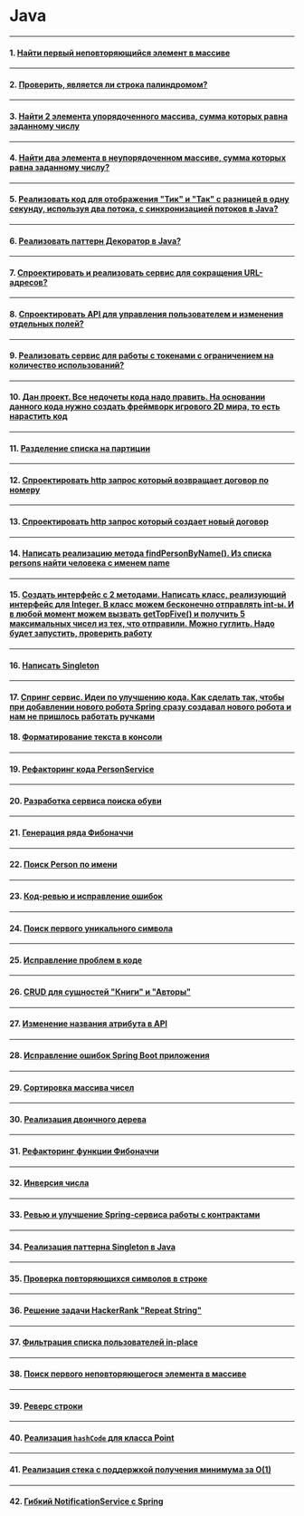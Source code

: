# Java

---

#### 1. [Найти первый неповторяющийся элемент в массиве](Задачи/livecoding/task-livecoding-find-first-unique-element.md)

---
#### 2. [Проверить, является ли строка палиндромом?](Задачи/livecoding/task-livecoding-check-palindrome.md)

---
#### 3. [Найти 2 элемента упорядоченного массива, сумма которых равна заданному числу](Задачи/livecoding/task-livecoding-find-two-sum-sorted.md)

---
#### 4. [Найти два элемента в неупорядоченном массиве, сумма которых равна заданному числу?](Задачи/livecoding/task-livecoding-find-two-sum-unsorted.md)

---
#### 5. [Реализовать код для отображения "Тик" и "Так" с разницей в одну секунду, используя два потока, с синхронизацией потоков в Java?](Задачи/livecoding/task-livecoding-thread-sync-tick-tock.md)

---
#### 6. [Реализовать паттерн Декоратор в Java?](Задачи/livecoding/task-livecoding-decorator-pattern.md)

---
#### 7. [Спроектировать и реализовать сервис для сокращения URL-адресов?](Задачи/livecoding/task-livecoding-url-shortener-service.md)

---
#### 8. [Спроектировать API для управления пользователем и изменения отдельных полей?](Задачи/livecoding/task-livecoding-api-user-management.md)

---
#### 9. [Реализовать сервис для работы с токенами с ограничением на количество использований?](Задачи/livecoding/task-livecoding-token-limited-usage.md)

---
#### 10. [Дан проект. Все недочеты кода надо править. На основании данного кода нужно создать фреймворк игрового 2D мира, то есть нарастить код](Задачи/livecoding/task-livecoding-game-framework-refactoring.md)

---
#### 11. [Разделение списка на партиции](Задачи/livecoding/task-livecoding-partition-list.md)

---
#### 12. [Спроектировать http запрос который возвращает договор по номеру](Задачи/livecoding/task-livecoding-http-get-contract.md)

---
#### 13. [Спроектировать http запрос который создает новый договор](Задачи/livecoding/task-livecoding-http-post-contract.md)

---
#### 14. [Написать реализацию метода findPersonByName(). Из списка persons найти человека с именем name](Задачи/livecoding/task-livecoding-find-person-by-name.md)

---
#### 15. [Создать интерфейс с 2 методами. Написать класс, реализующий интерфейс для Integer. В класс можем бесконечно отправлять int-ы. И в любой момент можем вызвать getTopFive() и получить 5 максимальных чисел из тех, что отправили. Можно гуглить. Надо будет запустить, проверить работу](Задачи/livecoding/task-livecoding-top-five-integers.md)

---
#### 16. [Написать Singleton](Задачи/livecoding/task-livecoding-singleton-pattern.md)

---
#### 17. [Спринг сервис. Идеи по улучшению кода. Как сделать так, чтобы при добавлении нового робота Spring сразу создавал нового робота и нам не пришлось работать ручками](Задачи/livecoding/task-livecoding-spring-auto-robot.md)

#### 18. [Форматирование текста в консоли](Задачи/livecoding/task-livecoding-java-printformattedtext.md)

---
#### 19. [Рефакторинг кода PersonService](Задачи/livecoding/task-livecoding-java-refactor-personservice.md)

---
#### 20. [Разработка сервиса поиска обуви](Задачи/livecoding/task-livecoding-java-shoes-service.md)

---
#### 21. [Генерация ряда Фибоначчи](Задачи/livecoding/task-livecoding-java-fibonacci-sequence.md)

---
#### 22. [Поиск Person по имени](Задачи/livecoding/task-livecoding-java-find-person-by-name.md)

---
#### 23. [Код-ревью и исправление ошибок](Задачи/livecoding/task-livecoding-java-code-review-fixes.md)

---
#### 24. [Поиск первого уникального символа](Задачи/livecoding/task-livecoding-java-first-unique-char.md)

---
#### 25. [Исправление проблем в коде](Задачи/livecoding/task-livecoding-java-fix-message-building.md)

---
#### 26. [CRUD для сущностей "Книги" и "Авторы"](Задачи/livecoding/task-livecoding-java-crud-books.md)

---
#### 27. [Изменение названия атрибута в API](Задачи/livecoding/task-livecoding-java-rename-attribute.md)

---
#### 28. [Исправление ошибок Spring Boot приложения](Задачи/livecoding/task-livecoding-java-fix-spring-app-code-errors.md)

---
#### 29. [Сортировка массива чисел](Задачи/livecoding/task-livecoding-java-sort-array.md)

---
#### 30. [Реализация двоичного дерева](Задачи/livecoding/task-livecoding-java-binary-tree.md)

---
#### 31. [Рефакторинг функции Фибоначчи](Задачи/livecoding/task-livecoding-java-fib-refactor.md)

---
#### 32. [Инверсия числа](Задачи/livecoding/task-livecoding-java-reverse-number.md)

---
#### 33. [Ревью и улучшение Spring-сервиса работы с контрактами](Задачи/livecoding/task-livecoding-java-contract-service.md)

---
#### 34. [Реализация паттерна Singleton в Java](Задачи/livecoding/task-livecoding-java-singleton.md)

---
#### 35. [Проверка повторяющихся символов в строке](Задачи/livecoding/task-livecoding-java-string-repetition.md)

---
#### 36. [Решение задачи HackerRank "Repeat String"](Задачи/livecoding/task-livecoding-java-repeated-string.md)

---
#### 37. [Фильтрация списка пользователей in-place](Задачи/livecoding/task-livecoding-java-filter-users-in-place.md)

---
#### 38. [Поиск первого неповторяющегося элемента в массиве](Задачи/livecoding/task-livecoding-java-first-non-repeating-element.md)

---
#### 39. [Реверс строки](Задачи/livecoding/task-livecoding-java-reverse-string.md)

---
#### 40. [Реализация `hashCode` для класса Point](Задачи/livecoding/task-livecoding-java-point-hashcode.md)

---
#### 41. [Реализация стека с поддержкой получения минимума за O(1)](Задачи/livecoding/task-livecoding-java-min-stack.md)

---
#### 42. [Гибкий NotificationService с Spring](Задачи/livecoding/task-livecoding-java-notification-service.md)


